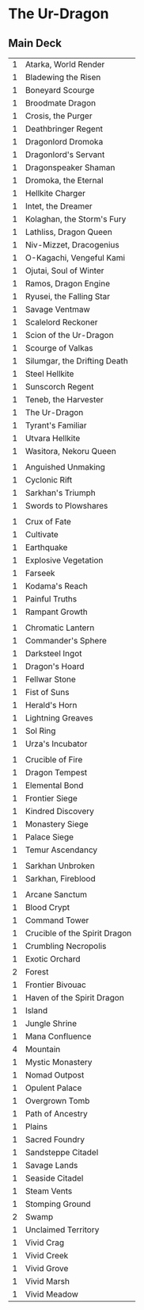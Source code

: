 # The Ur-Dragon #

## Main Deck ##
|   |   |
|---|-----
| 1 | Atarka, World Render
| 1 | Bladewing the Risen
| 1 | Boneyard Scourge
| 1 | Broodmate Dragon
| 1 | Crosis, the Purger
| 1 | Deathbringer Regent
| 1 | Dragonlord Dromoka
| 1 | Dragonlord's Servant
| 1 | Dragonspeaker Shaman
| 1 | Dromoka, the Eternal
| 1 | Hellkite Charger
| 1 | Intet, the Dreamer
| 1 | Kolaghan, the Storm's Fury
| 1 | Lathliss, Dragon Queen
| 1 | Niv-Mizzet, Dracogenius
| 1 | O-Kagachi, Vengeful Kami
| 1 | Ojutai, Soul of Winter
| 1 | Ramos, Dragon Engine
| 1 | Ryusei, the Falling Star
| 1 | Savage Ventmaw
| 1 | Scalelord Reckoner
| 1 | Scion of the Ur-Dragon
| 1 | Scourge of Valkas
| 1 | Silumgar, the Drifting Death
| 1 | Steel Hellkite
| 1 | Sunscorch Regent
| 1 | Teneb, the Harvester
| 1 | The Ur-Dragon
| 1 | Tyrant's Familiar
| 1 | Utvara Hellkite
| 1 | Wasitora, Nekoru Queen
|   |   |
| 1 | Anguished Unmaking
| 1 | Cyclonic Rift
| 1 | Sarkhan's Triumph
| 1 | Swords to Plowshares
|   |   |
| 1 | Crux of Fate
| 1 | Cultivate
| 1 | Earthquake
| 1 | Explosive Vegetation
| 1 | Farseek
| 1 | Kodama's Reach
| 1 | Painful Truths
| 1 | Rampant Growth
|   |   |
| 1 | Chromatic Lantern
| 1 | Commander's Sphere
| 1 | Darksteel Ingot
| 1 | Dragon's Hoard
| 1 | Fellwar Stone
| 1 | Fist of Suns
| 1 | Herald's Horn
| 1 | Lightning Greaves
| 1 | Sol Ring
| 1 | Urza's Incubator
|   |   |
| 1 | Crucible of Fire
| 1 | Dragon Tempest
| 1 | Elemental Bond
| 1 | Frontier Siege
| 1 | Kindred Discovery
| 1 | Monastery Siege
| 1 | Palace Siege
| 1 | Temur Ascendancy
|   |   |
| 1 | Sarkhan Unbroken
| 1 | Sarkhan, Fireblood
|   |   |
| 1 | Arcane Sanctum
| 1 | Blood Crypt
| 1 | Command Tower
| 1 | Crucible of the Spirit Dragon
| 1 | Crumbling Necropolis
| 1 | Exotic Orchard
| 2 | Forest
| 1 | Frontier Bivouac
| 1 | Haven of the Spirit Dragon
| 1 | Island
| 1 | Jungle Shrine
| 1 | Mana Confluence
| 4 | Mountain
| 1 | Mystic Monastery
| 1 | Nomad Outpost
| 1 | Opulent Palace
| 1 | Overgrown Tomb
| 1 | Path of Ancestry
| 1 | Plains
| 1 | Sacred Foundry
| 1 | Sandsteppe Citadel
| 1 | Savage Lands
| 1 | Seaside Citadel
| 1 | Steam Vents
| 1 | Stomping Ground
| 2 | Swamp
| 1 | Unclaimed Territory
| 1 | Vivid Crag
| 1 | Vivid Creek
| 1 | Vivid Grove
| 1 | Vivid Marsh
| 1 | Vivid Meadow
